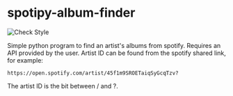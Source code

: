 # spotipy-album-finder
![Check Style](https://github.com/hbyr99/spotipy-album-finder/actions/workflows/style.yaml/badge.svg)

Simple python program to find an artist's albums from spotify.
Requires an API provided by the user.
Artist ID can be found from the spotify shared link, for example:

    https://open.spotify.com/artist/45f1m9SROETaiqSyGcqTzv?
    
The artist ID is the bit between / and ?.
